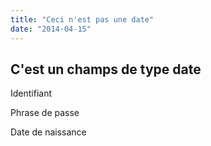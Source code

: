 ```yaml
---
title: "Ceci n'est pas une date"
date: "2014-04-15"
---
```


## C'est un champs de type date

Identifiant 

Phrase de passe 

Date de naissance
